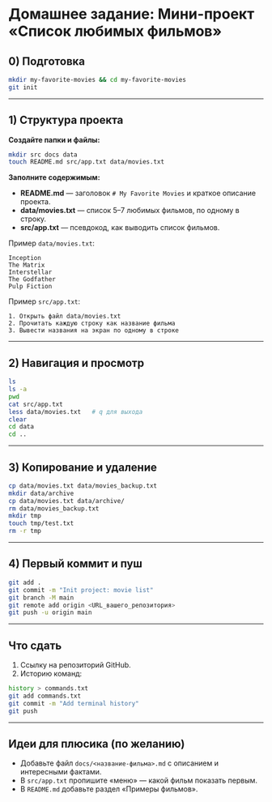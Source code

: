 # Домашнее задание: Мини-проект «Список любимых фильмов»

## 0) Подготовка
```bash
mkdir my-favorite-movies && cd my-favorite-movies
git init
```

---

## 1) Структура проекта

**Создайте папки и файлы:**
```bash
mkdir src docs data
touch README.md src/app.txt data/movies.txt
```

**Заполните содержимым:**
- **README.md** — заголовок `# My Favorite Movies` и краткое описание проекта.
- **data/movies.txt** — список 5–7 любимых фильмов, по одному в строку.
- **src/app.txt** — псевдокод, как выводить список фильмов.

Пример `data/movies.txt`:
```
Inception
The Matrix
Interstellar
The Godfather
Pulp Fiction
```

Пример `src/app.txt`:
```
1. Открыть файл data/movies.txt
2. Прочитать каждую строку как название фильма
3. Вывести названия на экран по одному в строке
```

---

## 2) Навигация и просмотр

```bash
ls
ls -a
pwd
cat src/app.txt
less data/movies.txt   # q для выхода
clear
cd data
cd ..
```

---

## 3) Копирование и удаление

```bash
cp data/movies.txt data/movies_backup.txt
mkdir data/archive
cp data/movies.txt data/archive/
rm data/movies_backup.txt
mkdir tmp
touch tmp/test.txt
rm -r tmp
```

---

## 4) Первый коммит и пуш

```bash
git add .
git commit -m "Init project: movie list"
git branch -M main
git remote add origin <URL_вашего_репозитория>
git push -u origin main
```

---

## Что сдать
1. Ссылку на репозиторий GitHub.  
2. Историю команд:
```bash
history > commands.txt
git add commands.txt
git commit -m "Add terminal history"
git push
```

---

## Идеи для плюсика (по желанию)
- Добавьте файл `docs/<название-фильма>.md` с описанием и интересными фактами.
- В `src/app.txt` пропишите «меню» — какой фильм показать первым.
- В `README.md` добавьте раздел «Примеры фильмов».

